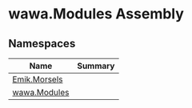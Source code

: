 # wawa\.Modules Assembly



## Namespaces

| Name | Summary |
|------|---------|
| [Emik\.Morsels](./wawa.Modules/Emik.Morsels.md) |  |
| [wawa\.Modules](./wawa.Modules/wawa.Modules.md) |  |

